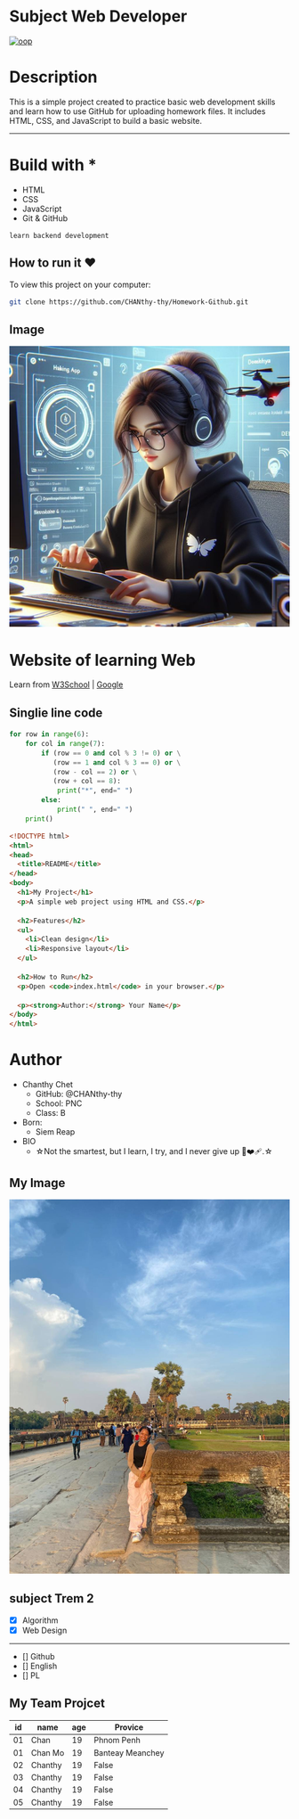 #  Subject Web Developer
[![oop](https://img.shields.io/badge/_Github-WebPages-purple)](https://www.google.com/)
# Description
This is a simple project created to practice basic web development skills and learn how to use GitHub for uploading homework files. It includes HTML, CSS, and JavaScript to build a basic website.

---
# Build with *
- HTML
- CSS
- JavaScript
- Git & GitHub

```
learn backend development 
```
##  How to run it ❤️
To view this project on your computer:

```bash
git clone https://github.com/CHANthy-thy/Homework-Github.git
```
## Image
![Dashboard](web.jpg)

# Website of learning Web
Learn from [W3School](https://www.w3schools.com/) | [Google](https://www.google.com/)


## Singlie line code
```python
for row in range(6):
    for col in range(7):
        if (row == 0 and col % 3 != 0) or \
           (row == 1 and col % 3 == 0) or \
           (row - col == 2) or \
           (row + col == 8):
            print("*", end=" ")
        else:
            print(" ", end=" ")
    print()
```
```HTML
<!DOCTYPE html>
<html>
<head>
  <title>README</title>
</head>
<body>
  <h1>My Project</h1>
  <p>A simple web project using HTML and CSS.</p>

  <h2>Features</h2>
  <ul>
    <li>Clean design</li>
    <li>Responsive layout</li>
  </ul>

  <h2>How to Run</h2>
  <p>Open <code>index.html</code> in your browser.</p>

  <p><strong>Author:</strong> Your Name</p>
</body>
</html>
```

#  Author 
- Chanthy Chet
    - GitHub: @CHANthy-thy
    - School: PNC
    - Class: B
- Born:
    - Siem Reap
- BIO
     - ☆Not the smartest, but I learn, I try, and I never give up 🌸❤️‍🩹.☆
## My Image
![Dashboard](mine.jpg)

## subject Trem 2
- [x] Algorithm
- [x] Web Design
---
- []  Github
- []  English
- []  PL

## My Team Projcet
|id | name | age | Provice |
|---|------|-----|--------|
| 01 | Chan | 19 | Phnom Penh|
| 01 | Chan Mo| 19 | Banteay Meanchey|
| 02 | Chanthy | 19 | False|
| 03 | Chanthy | 19 | False|
| 04 | Chanthy | 19 | False|
| 05 | Chanthy | 19 | False|
    